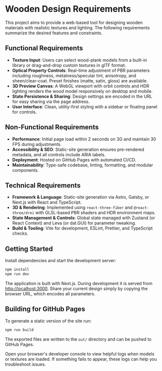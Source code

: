 # Wooden Design Requirements

This project aims to provide a web-based tool for designing wooden materials with realistic textures and lighting. The following requirements summarize the desired features and constraints.

## Functional Requirements

- **Texture Input**: Users can select wood-plank models from a built-in library or drag-and-drop custom textures in glTF format.
- **Optical Property Controls**: Real-time adjustment of PBR parameters including roughness, metalness/specular tint, anisotropy, and sheen/clear-coat. Preset finishes (matte, satin, gloss) are available.
- **3D Preview Canvas**: A WebGL viewport with orbit controls and HDR lighting renders the wood model responsively on desktop and mobile.
- **State Persistence & Sharing**: Design settings are encoded in the URL for easy sharing via the page address.
- **User Interface**: Clean, utility-first styling with a sidebar or floating panel for controls.

## Non-Functional Requirements

- **Performance**: Initial page load within 2 seconds on 3G and maintain 30 FPS during adjustments.
- **Accessibility & SEO**: Static-site generation ensures pre-rendered metadata, and all controls include ARIA labels.
- **Deployment**: Hosted on GitHub Pages with automated CI/CD.
- **Maintainability**: Type-safe codebase, linting, formatting, and modular components.

## Technical Requirements

- **Framework & Language**: Static-site generation via Astro, Gatsby, or Next.js with React and TypeScript.
- **3D & Rendering**: Implemented using `react-three-fiber` and `@react-three/drei` with GLSL-based PBR shaders and HDR environment maps.
- **State Management & Controls**: Global state managed with Zustand (or React Context) and Leva (or dat.GUI) for parameter tweaking.
- **Build & Tooling**: Vite for development, ESLint, Prettier, and TypeScript checks.

## Getting Started

Install dependencies and start the development server:

```bash
npm install
npm run dev
```

The application is built with Next.js. During development it is served from <http://localhost:3000>. Share your current design simply by copying the browser URL, which encodes all parameters.

## Building for GitHub Pages

To generate a static version of the site run:

```bash
npm run build
```

The exported files are written to the `out/` directory and can be pushed to GitHub Pages.

Open your browser's developer console to view helpful logs when models or textures are loaded. If something fails to appear, these logs can help you troubleshoot issues.
